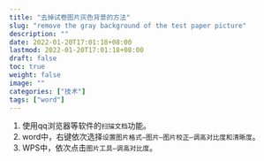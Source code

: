 ```yaml
---
title: "去掉试卷图片灰色背景的方法"
slug: "remove the gray background of the test paper picture"
description: ""
date: 2022-01-20T17:01:18+08:00
lastmod: 2022-01-20T17:01:18+08:00
draft: false
toc: true
weight: false
image: ""
categories: ["技术"]
tags: ["word"]
---
```


1. 使用qq浏览器等软件的`扫描文档`功能。
2. word中，右键依次选择`设置图片格式—图片—图片校正—调高对比度和清晰度`。
3. WPS中，依次点击`图片工具—调高对比度`。

